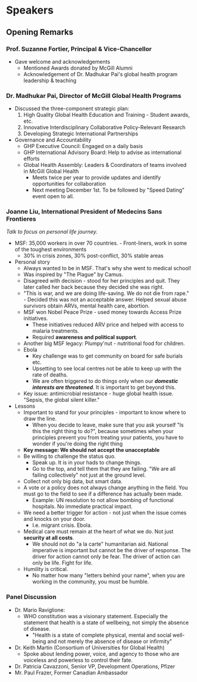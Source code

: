 # Speakers

## Opening Remarks

### Prof. Suzanne Fortier, Principal & Vice-Chancellor

- Gave welcome and acknowledgements
    - Mentioned Awards donated by McGill Alumni
    - Acknowledgement of Dr. Madhukar Pai's global health program leadership & teaching

### Dr. Madhukar Pai, Director of McGill Global Health Programs

- Discussed the three-component strategic plan:
    1. High Quality Global Health Education and Training - Student awards, etc.
    2. Innovative Interdisciplinary Collaborative Policy-Relevant Research
    3. Developing Strategic International Partnerships
- Governance and Accountability
    - GHP Executive Council: Engaged on a daily basis
    - GHP International Advisory Board: Help to advise as international efforts
    - Global Health Assembly: Leaders & Coordinators of teams involved in McGill Global Health
        - Meets twice per year to provide updates and identify opportunities for collaboration
        - Next meeting December 1st. To be followed by "Speed Dating" event open to all.

### Joanne Liu, International President of Medecins Sans Frontieres

*Talk to focus on personal life journey.*

- MSF: 35,000 workers in over 70 countries. - Front-liners, work in some of the toughest environments
    - 30% in crisis zones, 30% post-conflict, 30% stable areas
- Personal story
    - Always wanted to be in MSF. That's why she went to medical school!
    - Was inspired by "The Plague" by Camus.
    - Disagreed with decision - stood for her principles and quit. They later called her back because
      they decided she was right.
    - "This is war, and we are doing life-saving. We do not die from rape." - Decided this was not
      an acceptable answer. Helped sexual abuse survivors obtain ARVs, mental health care, abortion.
    - MSF won Nobel Peace Prize - used money towards Access Prize initiatives.
        - These initiatives reduced ARV price and helped with access to malaria treatments.
        - Required **awareness and political support**.
    - Another big MSF legacy: Plumpy'nut - nutritional food for children.
    - Ebola
        - Key challenge was to get community on board for safe burials etc.
        - Upsetting to see local centres not be able to keep up with the rate of deaths.
        - We are often triggered to do things only when our ***domestic interests are threatened***.
          It is important to get beyond this.
    - Key issue: antimicrobial resistance - huge global health issue. "Sepsis, the global silent killer."
- Lessons
    - Important to stand for your principles - important to know where to draw the line.
        - When you decide to leave, make sure that you ask yourself "Is this the right thing to do?",
          because sometimes when your principles prevent you from treating your patients, you have to
          wonder if you're doing the right thing
    - **Key message: We should not accept the unacceptable**
    - Be willing to challenge the status quo.
        - Speak up. It is in your hads to change things.
        - Go to the top, and tell them that they are failing. "We are all failing collectively" not
          just at the ground level.
    - Collect not only big data, but smart data.
    - A vote or a policy does not always change anything in the field. You must go to the field to
      see if a difference has actually been made.
        - Example: UN resolution to not allow bombing of functional hospitals. No immediate
          practical impact.
    - We need a better trigger for action - not just when the issue comes and knocks on your door.
        - I.e. migrant crisis. Ebola.
    - Medical care must remain at the heart of what we do. Not just **security at all costs**.
        - We should not do "a la carte" humanitarian aid. National imperative is important but
          cannot be the driver of response. The driver for action cannot only be fear.
          The driver of action can only be life. Fight for life.
    - Humility is critical.
        - No matter how many "letters behind your name", when you are working in the community,
          you must be humble.

### Panel Discussion

- Dr. Mario Raviglione: 
    - WHO constitution was a visionary statement. Especially the statement that health is
      a state of wellbeing, not simply the absence of disease.
        - "Health is a state of complete physical, mental and social well-being and
          not merely the absence of disease or infirmity"
- Dr. Keith Martin (Consortium of Universities for Global Health)
    - Spoke about lending power, voice, and agency to those who are voiceless and powerless
      to control their fate.
- Dr. Patricia Cavazzoni, Senior VP, Development Operations, Pfizer
- Mr. Paul Frazer, Former Canadian Ambassador
